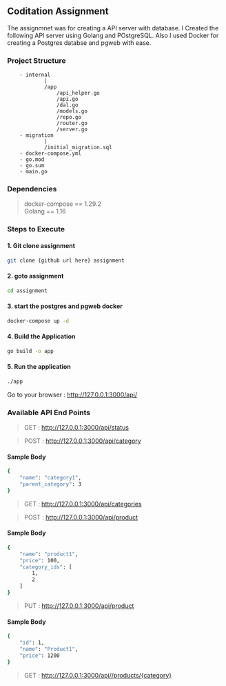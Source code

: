 ## Coditation Assignment

The assignmnet was for creating a API server with database. 
I Created the following API server using Golang and POstgreSQL. 
Also I used Docker for creating a Postgres databse and pgweb with ease.

### Project Structure
```
    - internal
            |
            /app
                /api_helper.go
                /api.go
                /dal.go
                /models.go
                /repo.go
                /router.go
                /server.go
    - migration
            |
            /initial_migration.sql
    - docker-compose.yml
    - go.mod
    - go.sum
    - main.go

```

### Dependencies
> docker-compose == 1.29.2 \
Golang == 1.16

### Steps to Execute 
#### 1. Git clone assignment 
```bash
git clone {github url here} assignment
```
#### 2. goto assignment 
```bash
cd assignment
```
#### 3. start the postgres and pgweb docker 
```bash
docker-compose up -d
```
#### 4. Build the Application
```bash
go build -o app 
```
#### 5. Run the application
```bash
./app
```

Go to your browser : http://127.0.0.1:3000/api/

### Available API End Points

> GET   : http://127.0.0.1:3000/api/status <br>

> POST  : http://127.0.0.1:3000/api/category
#### Sample Body
```bash
{
    "name": "category1",
    "parent_category": 3
}
```

> GET   : http://127.0.0.1:3000/api/categories <br>

> POST  : http://127.0.0.1:3000/api/product
#### Sample Body
```bash
{
    "name": "product1",
    "price": 100,
    "category_ids": [
        1,
        2
    ]
}
```
> PUT   : http://127.0.0.1:3000/api/product
#### Sample Body
```bash
{
    "id": 1,
    "name": "Product1",
    "price": 1200
}
```
> GET   : http://127.0.0.1:3000/api//products/{category}